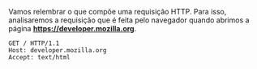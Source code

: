 Vamos relembrar o que compõe uma requisição HTTP. Para isso, analisaremos a requisição que é feita pelo navegador quando abrimos a página **https://developer.mozilla.org**.
```
GET / HTTP/1.1
Host: developer.mozilla.org
Accept: text/html
```